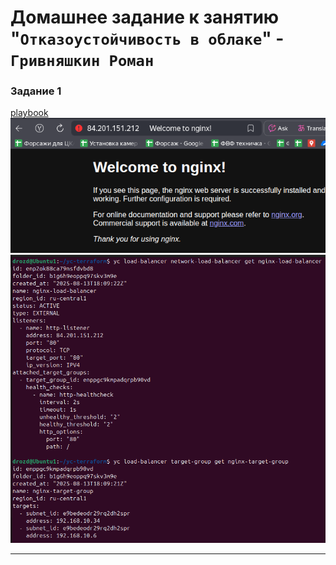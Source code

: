 # Домашнее задание к занятию "`Отказоустойчивость в облаке`" - `Гривняшкин Роман`


### Задание 1

[playbook](./main.tf)
![Load Balancer webpage](./img/nginx.png)
![Statuses](./img/statuses.png)

---

